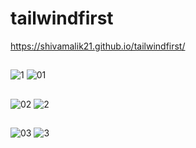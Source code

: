 # tailwindfirst
https://shivamalik21.github.io/tailwindfirst/
##
![1](https://github.com/Shivamalik21/tailwindfirst/assets/129033663/b62d5c22-ef02-4770-91ac-398fe71bdc7e)
![01](https://github.com/Shivamalik21/tailwindfirst/assets/129033663/61e143c7-d2b3-4e74-8442-69633c23828d)
##
![02](https://github.com/Shivamalik21/tailwindfirst/assets/129033663/6bdadefd-d25c-435c-af75-ca387d24f445)
![2](https://github.com/Shivamalik21/tailwindfirst/assets/129033663/f48dae10-7b2c-4ff0-844b-4131af92f9c3)
##
![03](https://github.com/Shivamalik21/tailwindfirst/assets/129033663/e15210cd-9a93-49ab-af07-bf32d5d8e0ee)
![3](https://github.com/Shivamalik21/tailwindfirst/assets/129033663/b293fdc8-01da-44ce-ab03-d1a4b07d16ab)

